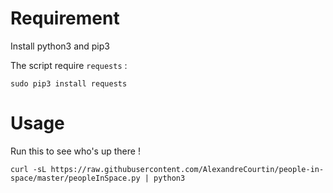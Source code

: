 # Requirement

Install python3 and pip3

The script require `requests` :

```
sudo pip3 install requests
```

# Usage

Run this to see who's up there !

```
curl -sL https://raw.githubusercontent.com/AlexandreCourtin/people-in-space/master/peopleInSpace.py | python3
```
